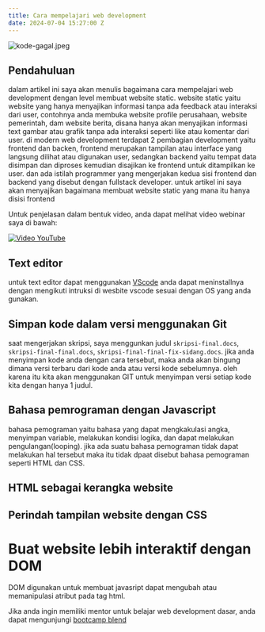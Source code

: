 ```yaml
---
title: Cara mempelajari web development
date: 2024-07-04 15:27:00 Z
---
```


![kode-gagal.jpeg](/uploads/kode-gagal.jpeg)

## Pendahuluan

dalam artikel ini saya akan menulis bagaimana cara mempelajari web development dengan level membuat website static. website static yaitu website yang hanya menyajikan informasi tanpa ada feedback atau interaksi dari user, contohnya anda membuka website profile perusahaan, website pemerintah, dam website berita, disana hanya akan menyajikan informasi text gambar atau grafik tanpa ada interaksi seperti like atau komentar dari user. di modern web development terdapat 2 pembagian development yaitu frontend dan backen, frontend merupakan tampilan atau interface yang langsung dilihat atau digunakan user, sedangkan backend yaitu tempat data disimpan dan diproses kemudian disajikan ke frontend untuk ditampilkan ke user. dan ada istilah programmer yang mengerjakan kedua sisi frontend dan backend yang disebut dengan fullstack developer. untuk artikel ini saya akan menyajikan bagaimana membuat website static yang mana itu hanya disisi frontend

Untuk penjelasan dalam bentuk video,  anda dapat melihat video webinar saya di bawah:

[![Video YouTube](https://img.youtube.com/vi/lrU7h3ERrIk/hqdefault.jpg)](https://www.youtube.com/watch?v=lrU7h3ERrIk&t=36m50s)

## Text editor

untuk text editor dapat menggunakan [VScode](https://code.visualstudio.com) anda dapat meninstallnya dengan mengikuti intruksi di wesbite vscode sesuai dengan OS yang anda gunakan.

## Simpan kode dalam versi menggunakan Git

saat mengerjakan skripsi, saya menggunkan judul `skripsi-final.docs`, `skripsi-final-final.docs`, `skripsi-final-final-fix-sidang.docs`. jika anda menyimpan kode anda dengan cara tersebut, maka anda akan bingung dimana versi terbaru dari kode anda atau versi kode sebelumnya. oleh karena itu kita akan menggunakan GIT untuk menyimpan versi setiap kode kita dengan hanya 1 judul.

## Bahasa pemrograman dengan Javascript

bahasa pemograman yaitu bahasa yang dapat mengkakulasi angka, menyimpan variable, melakukan kondisi logika, dan dapat melakukan pengulangan(looping). jika ada suatu bahasa pemograman tidak dapat melakukan hal tersebut maka itu tidak dpaat disebut bahasa pemograman seperti HTML dan CSS.

## HTML sebagai kerangka website

## Perindah tampilan website dengan CSS

# Buat website lebih interaktif dengan DOM

DOM digunakan untuk membuat javasript dapat mengubah atau memanipulasi atribut pada tag html. 

Jika anda ingin memiliki mentor untuk belajar web development dasar, anda dapat mengunjungi [bootcamp blend](https://www.blendinnovation.com/bootcamp)